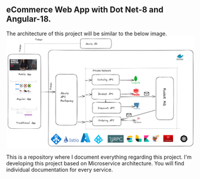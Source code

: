 ## eCommerce Web App with Dot Net-8 and Angular-18.

The architecture of this project will be similar to the below image.
![Architecture Diagram](./Images/Recent_Project.png)

This is a repository where I document everything regarding this project. I'm developing this project based on Microservice architecture.
You will find individual documentation for every service.

